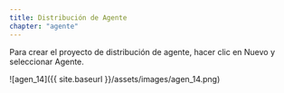 ```yaml
---
title: Distribución de Agente
chapter: "agente"
---
```


Para crear el proyecto de distribución de agente, hacer clic en Nuevo y seleccionar Agente.

![agen_14]({{ site.baseurl }}/assets/images/agen_14.png)
